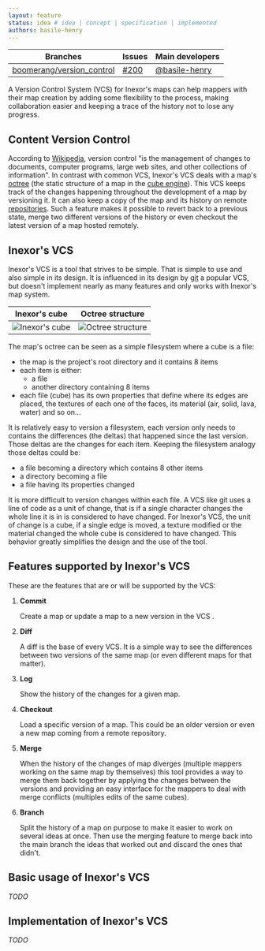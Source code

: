 ```yaml
---
layout: feature
status: idea # idea | concept | specification | implemented
authors: basile-henry
---
```


Branches | Issues | Main developers
--- | --- | --- 
[boomerang/version_control](/inexorgame/code/tree/boomerang/version_control) |  [#200](/inexorgame/code/issues/200) | [@basile-henry](/basile-henry)

A Version Control System (VCS) for Inexor's maps can help mappers with their map creation by adding some flexibility to the process, making collaboration easier and keeping a trace of the history not to lose any progress.

## Content Version Control
According to [Wikipedia](https://en.wikipedia.org/wiki/Version_control), version control "is the management of changes to documents, computer programs, large web sites, and other collections of information". In contrast with common VCS, Inexor's VCS deals with a map's [octree](https://en.wikipedia.org/wiki/Octree) (the static structure of a map in the [cube engine](https://en.wikipedia.org/wiki/Cube_2:_Sauerbraten#Real-time_editing)). This VCS keeps track of the changes happening throughout the development of a map by versioning it. It can also keep a copy of the map and its history on remote [repositories](https://en.wikipedia.org/wiki/Repository_(version_control)). Such a feature makes it possible to revert back to a previous state, merge two different versions of the history or even checkout the latest version of a map hosted remotely.

## Inexor's VCS
Inexor's VCS is a tool that strives to be simple. That is simple to use and also simple in its design. It is influenced in its design by [git](https://en.wikipedia.org/wiki/Git_(software)) a popular VCS, but doesn't implement nearly as many features and only works with Inexor's map system.

Inexor's cube              |  Octree structure
:-------------------------:|:-------------------------:
![Inexor's cube](https://upload.wikimedia.org/wikipedia/commons/thumb/6/69/Sauer_editing-1--.png/140px-Sauer_editing-1--.png) | ![Octree structure](https://upload.wikimedia.org/wikipedia/commons/thumb/2/20/Octree2.svg/400px-Octree2.svg.png)

The map's octree can be seen as a simple filesystem where a cube is a file:
- the map is the project's root directory and it contains 8 items
- each item is either:
  - a file
  - another directory containing 8 items
- each file (cube) has its own properties that define where its edges are placed, the textures of each one of the faces, its material (air, solid, lava, water) and so on...

It is relatively easy to version a filesystem, each version only needs to contains the differences (the deltas) that happened since the last version. Those deltas are the changes for each item. Keeping the filesystem analogy those deltas could be:
  - a file becoming a directory which contains 8 other items
  - a directory becoming a file
  - a file having its properties changed

It is more difficult to version changes within each file. A VCS like git uses a line of code as a unit of change, that is if a single character changes the whole line it is in is considered to have changed. For Inexor's VCS, the unit of change is a cube, if a single edge is moved, a texture modified or the material changed the whole cube is considered to have changed. This behavior greatly simplifies the design and the use of the tool.

## Features supported by Inexor's VCS
These are the features that are or will be supported by the VCS:

1. **Commit**

   Create a map or update a map to a new version in the VCS .
2. **Diff**

   A diff is the base of every VCS. It is a simple way to see the differences between two versions of the same map (or even different maps for that matter).
3. **Log**

   Show the history of the changes for a given map.
4. **Checkout**

   Load a specific version of a map. This could be an older version or even a new map coming from a remote repository.
5. **Merge**

   When the history of the changes of map diverges (multiple mappers working on the same map by themselves) this tool provides a way to merge them back together by applying the changes between the versions and providing an easy interface for the mappers to deal with merge conflicts (multiples edits of the same cubes).
6. **Branch**

   Split the history of a map on purpose to make it easier to work on several ideas at once. Then use the merging feature to merge back into the main branch the ideas that worked out and discard the ones that didn't.

## Basic usage of Inexor's VCS
_TODO_

## Implementation of Inexor's VCS
_TODO_
